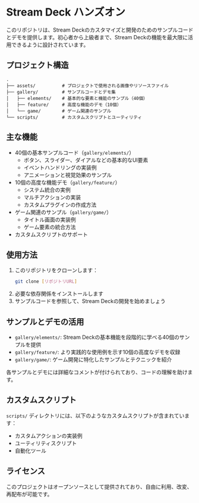 # Stream Deck ハンズオン

このリポジトリは、Stream Deckのカスタマイズと開発のためのサンプルコードとデモを提供します。初心者から上級者まで、Stream Deckの機能を最大限に活用できるように設計されています。

## プロジェクト構造

```
.
├── assets/          # プロジェクトで使用される画像やリソースファイル
├── gallery/         # サンプルコードとデモ集
│   ├── elements/    # 基本的な要素と機能のサンプル（40個）
│   ├── feature/     # 高度な機能のデモ（10個）
│   └── game/        # ゲーム関連のサンプル
└── scripts/         # カスタムスクリプトとユーティリティ
```

## 主な機能

- 40個の基本サンプルコード（`gallery/elements/`）
  - ボタン、スライダー、ダイアルなどの基本的なUI要素
  - イベントハンドリングの実装例
  - アニメーションと視覚効果のサンプル
- 10個の高度な機能デモ（`gallery/feature/`）
  - システム統合の実例
  - マルチアクションの実装
  - カスタムプラグインの作成方法
- ゲーム関連のサンプル（`gallery/game/`）
  - タイトル画面の実装例
  - ゲーム要素の統合方法
- カスタムスクリプトのサポート

## 使用方法

1. このリポジトリをクローンします：
   ```bash
   git clone [リポジトリURL]
   ```
2. 必要な依存関係をインストールします
3. サンプルコードを参照して、Stream Deckの開発を始めましょう

## サンプルとデモの活用

- `gallery/elements/`: Stream Deckの基本機能を段階的に学べる40個のサンプルを提供
- `gallery/feature/`: より実践的な使用例を示す10個の高度なデモを収録
- `gallery/game/`: ゲーム開発に特化したサンプルとテクニックを紹介

各サンプルとデモには詳細なコメントが付けられており、コードの理解を助けます。

## カスタムスクリプト

`scripts/` ディレクトリには、以下のようなカスタムスクリプトが含まれています：
- カスタムアクションの実装例
- ユーティリティスクリプト
- 自動化ツール

## ライセンス

このプロジェクトはオープンソースとして提供されており、自由に利用、改変、再配布が可能です。
